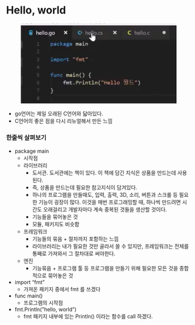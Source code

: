 # Hello, world

<figure><img src="../../.gitbook/assets/image.png" alt=""><figcaption></figcaption></figure>

* go언어는 제일 오래된 C언어와 닯아있다.
* C언어의 좋은 점을 다시 리뉴얼해서 만든 느낌

### 한줄씩 살펴보기

* package main
  * 시작점
  * 라이브러리
    * 도서관. 도서관에는 책이 있다. 이 책에 담긴 지식은 상품을 만드는데 사용된다.
    * 즉, 상품을 만드는데 필요한 참고지식이 담겨있다.
    * 하나의 프로그램을 만들때도, 입력, 출력, 3D, 소리, 버튼과 스크롤 등 필요한 기능이 굉장이 많다. 이것을 매번 프로그래밍할 때, 하나씩 만드려면 시간도 오래걸리고 개발자마다 계속 중복된 것들을 생산할 것이다.
    * 기능들을 묶어놓은 것
    * 모듈, 패키지도 비슷함
  * 프레임워크
    * 기능들의 묶음 + 절차까지 포함하는 느낌
    * 라이브러리는 내가 필요한 것만 골라서 쓸 수 있지만, 프레임워크는 전체를 통째로 가져와서 그 절차대로 써야한다.
  * 엔진
    * 기능묶음 + 프로그램 툴 등 프로그램을 만들기 위해 필요한 모든 것을 종합적으로 묶어놓은 것
* import “fmt”
  * 가져온 패키지 중에서 fmt 를 쓰겠다
* func main()
  * 프로그램의 시작점
* fmt.Println(”hello, world”)
  * fmt 패키지 내부에 있는 Println() 이라는 함수를 call 하겠다.
